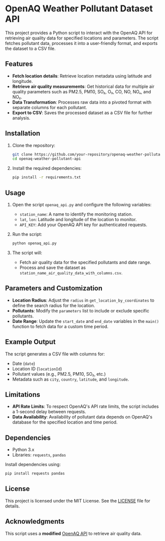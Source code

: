 # OpenAQ Weather Pollutant Dataset API

This project provides a Python script to interact with the OpenAQ API for retrieving air quality data for specified locations and parameters. The script fetches pollutant data, processes it into a user-friendly format, and exports the dataset to a CSV file.

## Features

- **Fetch location details**: Retrieve location metadata using latitude and longitude.
- **Retrieve air quality measurements**: Get historical data for multiple air quality parameters such as PM2.5, PM10, SO₂, O₃, CO, NO, NOₓ, and NO₂.
- **Data Transformation**: Processes raw data into a pivoted format with separate columns for each pollutant.
- **Export to CSV**: Saves the processed dataset as a CSV file for further analysis.

## Installation

1. Clone the repository:
   ```bash
   git clone https://github.com/your-repository/openaq-weather-pollutant-api.git
   cd openaq-weather-pollutant-api
   ```

2. Install the required dependencies:
   ```bash
   pip install -r requirements.txt
   ```

## Usage

1. Open the script `openaq_api.py` and configure the following variables:
   - `station_name`: A name to identify the monitoring station.
   - `lat`, `lon`: Latitude and longitude of the location to monitor.
   - `API_KEY`: Add your OpenAQ API key for authenticated requests.

2. Run the script:
   ```bash
   python openaq_api.py
   ```

3. The script will:
   - Fetch air quality data for the specified pollutants and date range.
   - Process and save the dataset as `station_name_air_quality_data_with_columns.csv`.

## Parameters and Customization

- **Location Radius**: Adjust the `radius` in `get_location_by_coordinates` to define the search radius for the location.
- **Pollutants**: Modify the `parameters` list to include or exclude specific pollutants.
- **Date Range**: Update the `start_date` and `end_date` variables in the `main()` function to fetch data for a custom time period.

## Example Output

The script generates a CSV file with columns for:
- Date (`date`)
- Location ID (`locationId`)
- Pollutant values (e.g., PM2.5, PM10, SO₂, etc.)
- Metadata such as `city`, `country`, `latitude`, and `longitude`.

## Limitations

- **API Rate Limits**: To respect OpenAQ's API rate limits, the script includes a 1-second delay between requests.
- **Data Availability**: Availability of pollutant data depends on OpenAQ's database for the specified location and time period.

## Dependencies

- Python 3.x
- Libraries: `requests`, `pandas`

Install dependencies using:
```bash
pip install requests pandas
```

## License

This project is licensed under the MIT License. See the [LICENSE](LICENSE) file for details.

## Acknowledgments

This script uses a **modified** [OpenAQ API](https://docs.openaq.org/) to retrieve air quality data.
